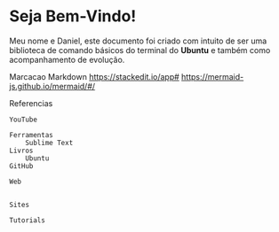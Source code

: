 # Seja Bem-Vindo!

Meu nome e Daniel, este documento foi criado com intuito de ser uma biblioteca de comando básicos do terminal do **Ubuntu** e também como acompanhamento de evolução.

Marcacao Markdown
https://stackedit.io/app#
https://mermaid-js.github.io/mermaid/#/


Referencias

    YouTube
       
    Ferramentas
        Sublime Text 
    Livros
        Ubuntu
    GitHub
        
    Web
        
        
    Sites
        
    Tutorials
        
